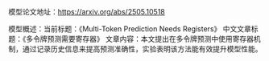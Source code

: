 模型论文地址：https://arxiv.org/abs/2505.10518

模型概述：当前标题：《Multi-Token Prediction Needs Registers》
中文文章标题：《多令牌预测需要寄存器》
文章内容：本文提出在多令牌预测中使用寄存器机制，通过记录历史信息来提高预测准确性，实验表明该方法能有效提升模型性能。
